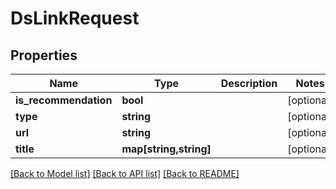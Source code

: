 # DsLinkRequest

## Properties
Name | Type | Description | Notes
------------ | ------------- | ------------- | -------------
**is_recommendation** | **bool** |  | [optional] 
**type** | **string** |  | [optional] 
**url** | **string** |  | [optional] 
**title** | **map[string,string]** |  | [optional] 

[[Back to Model list]](../../README.md#documentation-for-models) [[Back to API list]](../../README.md#documentation-for-api-endpoints) [[Back to README]](../../README.md)

